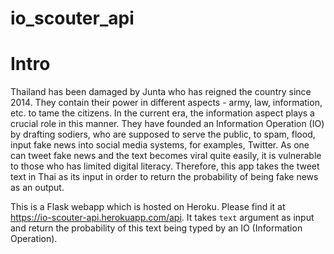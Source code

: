# io_scouter_api


# Intro
Thailand has been damaged by Junta who has reigned the country since 2014. They contain their power in different aspects - army, law, information, etc. to tame the citizens. In the current era, the information aspect plays a crucial role in this manner. They have founded an Information Operation (IO) by drafting sodiers, who are supposed to serve the public, to spam, flood, input fake news into social media systems, for examples, Twitter. As one can tweet fake news and the text becomes viral quite easily, it is vulnerable to those who has limited digital literacy. Therefore, this app takes the tweet text in Thai as its input in order to return the probability of being fake news as an output.


This is a Flask webapp which is hosted on Heroku. Please find it at https://io-scouter-api.herokuapp.com/api. It takes `text` argument as input and return the probability of this text being typed by an IO (Information Operation).
